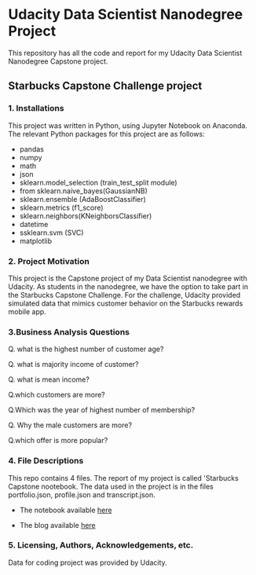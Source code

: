 # Udacity Data Scientist Nanodegree Project

This repository has all the code and report for my Udacity Data Scientist Nanodegree Capstone project.

## Starbucks Capstone Challenge project

### 1. Installations
This project was written in Python, using Jupyter Notebook on Anaconda. The relevant Python packages for this project are as follows:

- pandas
- numpy
- math
- json
- sklearn.model_selection (train_test_split module)
- from sklearn.naive_bayes(GaussianNB)
- sklearn.ensemble (AdaBoostClassifier)
- sklearn.metrics (f1_score)
- sklearn.neighbors(KNeighborsClassifier)
- datetime
- ssklearn.svm (SVC)
- matplotlib

### 2. Project Motivation
This project is the Capstone project of my Data Scientist nanodegree with Udacity. As students in the nanodegree, we have the option to take part in the Starbucks Capstone Challenge.
For the challenge, Udacity provided simulated data that mimics customer behavior on the Starbucks rewards mobile app.

### 3.Business Analysis Questions
Q. what is the highest number of customer age?

Q. what is majority income of customer?

Q. what is mean income?

Q.which customers are more?

Q.Which was the year of highest number of membership?

Q. Why the male customers are more?

Q.which offer is more popular?

### 4. File Descriptions
This repo contains 4 files. The report of my project is called 'Starbucks Capstone nootebook.
The data used in the project is in the files portfolio.json, profile.json and transcript.json. 

- The notebook available [here](https://github.com/Bharati-Yadav/Starbucks-Project/blob/master/Starbucks_Capstone_notebook.ipynb) 

- The blog available [here](https://medium.com/@bharatiyadav818580/starbucks-capstone-challenge-d270829ea377?source=friends_link&sk=120b23438c90305c5ddd56eefe02448e)

### 5. Licensing, Authors, Acknowledgements, etc.

Data for coding project was provided by Udacity.
